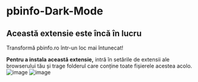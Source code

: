 # pbinfo-Dark-Mode
## Această extensie este încă în lucru

Transformă pbinfo.ro într-un loc mai întunecat!

**Pentru a instala această extensie,** intră în setările de extensii ale browserului tău și trage folderul care conține toate fișierele acestea acolo.
![image](https://user-images.githubusercontent.com/68049793/112734869-0c838180-8f51-11eb-92d9-22d0716b02e7.png)
![image](https://user-images.githubusercontent.com/68049793/112734904-4785b500-8f51-11eb-8648-10e431bce793.png)
